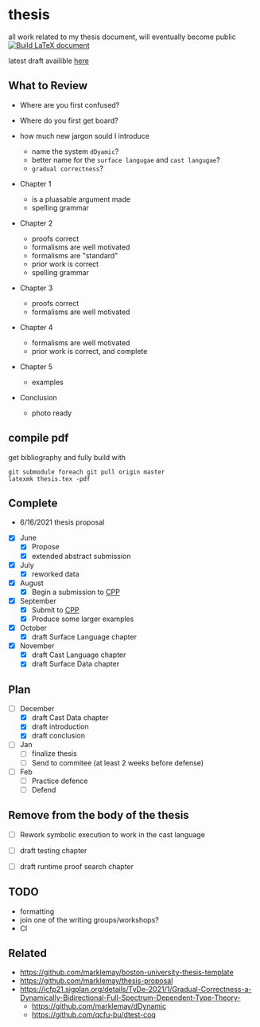 # thesis
all work related to my thesis document, will eventually become public
[![Build LaTeX document](https://github.com/marklemay/thesis/actions/workflows/build-thesis.yml/badge.svg)](https://github.com/marklemay/thesis/actions/workflows/build-thesis.yml)

latest draft availible [here](https://github.com/marklemay/thesis/releases)

## What to Review
* Where are you first confused?
* Where do you first get board?
* how much new jargon sould I introduce
  * name the system `dDyamic`?
  * better name for the `surface langugae` and `cast langugae`?
  * `gradual correctness`?

* Chapter 1
  * is a pluasable argument made
  * spelling grammar
* Chapter 2
  * proofs correct 
  * formalisms are well motivated
  * formalisms are "standard"
  * prior work is correct
  * spelling grammar
* Chapter 3
  * proofs correct 
  * formalisms are well motivated
* Chapter 4
  * formalisms are well motivated
  * prior work is correct, and complete
* Chapter 5
  * examples
* Conclusion
  * photo ready

## compile pdf
get bibliography and fully build with
```
git submodule foreach git pull origin master
latexmk thesis.tex -pdf
```

## Complete
* 6/16/2021 thesis proposal
- [x] June
  - [x] Propose
  - [x] extended abstract submission
- [x] July
  - [x] reworked data
- [x] August
  - [x] Begin a submission to [CPP](https://popl22.sigplan.org/home/CPP-2022)
- [x] September
  - [x] Submit to [CPP](https://popl22.sigplan.org/home/CPP-2022)
  - [x] Produce some larger examples
- [x] October
  - [x] draft Surface Language chapter
- [x] November
  - [x] draft Cast Language chapter
  - [x] draft Surface Data chapter
## Plan
- [ ] December
  - [x] draft Cast Data chapter
  - [x] draft introduction
  - [x] draft conclusion
- [ ] Jan
  - [ ] finalize thesis
  - [ ] Send to commitee (at least 2 weeks before defense)
- [ ] Feb
  - [ ] Practice defence
  - [ ] Defend
## Remove from the body of the thesis
- [ ] Rework symbolic execution to work in the cast language
- [ ] draft testing chapter
- [ ] draft runtime proof search chapter



## TODO
* formatting
* join one of the writing groups/workshops?
* CI

## Related
* https://github.com/marklemay/boston-university-thesis-template
* https://github.com/marklemay/thesis-proposal
* https://icfp21.sigplan.org/details/TyDe-2021/1/Gradual-Correctness-a-Dynamically-Bidirectional-Full-Spectrum-Dependent-Type-Theory-
  * https://github.com/marklemay/dDynamic
  * https://github.com/qcfu-bu/dtest-coq

